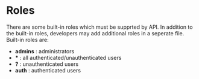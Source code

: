 # Roles
There are some built-in roles which must be supprted by API. In addition to the built-in roles, developers may add additional roles in a seperate file. Built-in roles are:
* **admins** : administrators 
* **\*** : all authenticated/unauthenticated users
* **?** : unauthenticated users
* **auth** : authenticated users